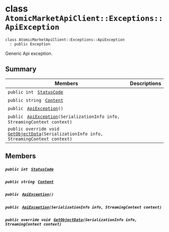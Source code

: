 # class `AtomicMarketApiClient::Exceptions::ApiException` 

```
class AtomicMarketApiClient::Exceptions::ApiException
  : public Exception
```

Generic Api exception.

## Summary

 Members                                | Descriptions                                
----------------------------------------|---------------------------------------------
`public int ` [`StatusCode`](#class_atomic_market_api_client_1_1_exceptions_1_1_api_exception_1a5025d650f325c75a520675895ddb477d) | 
`public string ` [`Content`](#class_atomic_market_api_client_1_1_exceptions_1_1_api_exception_1a6d1fb265b40351e94f79e0f749e5daf9) | 
`public ` [`ApiException`](#class_atomic_market_api_client_1_1_exceptions_1_1_api_exception_1a00257a088b29ee23ca247c15a0245232)`()` | 
`public ` [`ApiException`](#class_atomic_market_api_client_1_1_exceptions_1_1_api_exception_1a7a7e7bb7d013b0e990c1cb4d4e021a84)`(SerializationInfo info, StreamingContext context)` | 
`public override void ` [`GetObjectData`](#class_atomic_market_api_client_1_1_exceptions_1_1_api_exception_1a414726cd81ae10ed0870e3307d1e76b7)`(SerializationInfo info, StreamingContext context)` | 

## Members

##### `public int ` [`StatusCode`](#class_atomic_market_api_client_1_1_exceptions_1_1_api_exception_1a5025d650f325c75a520675895ddb477d) 

##### `public string ` [`Content`](#class_atomic_market_api_client_1_1_exceptions_1_1_api_exception_1a6d1fb265b40351e94f79e0f749e5daf9) 

##### `public ` [`ApiException`](#class_atomic_market_api_client_1_1_exceptions_1_1_api_exception_1a00257a088b29ee23ca247c15a0245232)`()` 

##### `public ` [`ApiException`](#class_atomic_market_api_client_1_1_exceptions_1_1_api_exception_1a7a7e7bb7d013b0e990c1cb4d4e021a84)`(SerializationInfo info, StreamingContext context)` 

##### `public override void ` [`GetObjectData`](#class_atomic_market_api_client_1_1_exceptions_1_1_api_exception_1a414726cd81ae10ed0870e3307d1e76b7)`(SerializationInfo info, StreamingContext context)` 

